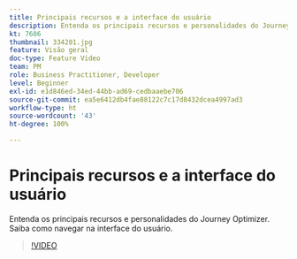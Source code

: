 ```yaml
---
title: Principais recursos e a interface do usuário
description: Entenda os principais recursos e personalidades do Journey Optimizer. Saiba como navegar na interface do usuário.
kt: 7606
thumbnail: 334201.jpg
feature: Visão geral
doc-type: Feature Video
team: PM
role: Business Practitioner, Developer
level: Beginner
exl-id: e1d846ed-34ed-44bb-ad69-cedbaaebe706
source-git-commit: ea5e6412db4fae88122c7c17d8432dcea4997ad3
workflow-type: ht
source-wordcount: '43'
ht-degree: 100%

---
```


# Principais recursos e a interface do usuário

Entenda os principais recursos e personalidades do Journey Optimizer. Saiba como navegar na interface do usuário.

>[!VIDEO](https://video.tv.adobe.com/v/334201?quality=12)
